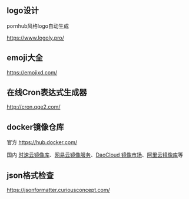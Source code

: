 <!-- titile: 开发者资源-->

## logo设计

pornhub风格logo自动生成

https://www.logoly.pro/

## emoji大全

https://emojixd.com/

## 在线Cron表达式生成器

http://cron.qqe2.com/

## docker镜像仓库

官方 https://hub.docker.com/

国内 [时速云镜像库](https://www.tenxcloud.com/ "时速云镜像库")、[网易云镜像服务](https://www.163yun.com/product/repo "网易云镜像服务")、[DaoCloud 镜像市场](https://www.daocloud.io/ "DaoCloud 镜像市场")、[阿里云镜像库](https://www.aliyun.com/product/containerservice?utm_content=se_1292836 "阿里云镜像库")等

## json格式检查

https://jsonformatter.curiousconcept.com/